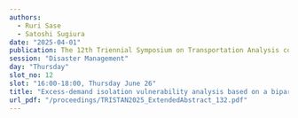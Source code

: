 ```yaml
---
authors:
  - Ruri Sase
  - Satoshi Sugiura
date: "2025-04-01"
publication: The 12th Triennial Symposium on Transportation Analysis conference
session: "Disaster Management"
day: "Thursday"
slot_no: 12
slot: "16:00-18:00, Thursday June 26"
title: "Excess-demand isolation vulnerability analysis based on a bipartitioning minimum cut"
url_pdf: "/proceedings/TRISTAN2025_ExtendedAbstract_132.pdf"
---
```

